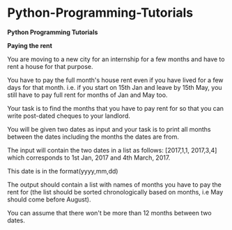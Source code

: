 # Python-Programming-Tutorials

**Python Programming Tutorials**

**Paying the rent**

You are moving to a new city for an internship for a few months and have to rent a house for that purpose.

You have to pay the full month's house rent even if you have lived for a few days for that month. i.e. if you start on 15th Jan and leave by 15th May, you still have to pay full rent for months of Jan and May too.

Your task is to find the months that you have to pay rent for so that you can write post-dated cheques to your landlord.

You will be given two dates as input and your task is to print all months between the dates including the months the dates are from.

The input will contain the two dates in a list as follows: [2017,1,1, 2017,3,4] which corresponds to 1st Jan, 2017 and 4th March, 2017.

This date is in the format(yyyy,mm,dd)

The output should contain a list with names of months you have to pay the rent for (the list should be sorted chronologically based on months, i.e May should come before August).

You can assume that there won't be more than 12 months between two dates.

